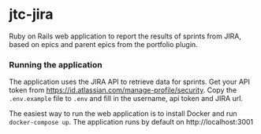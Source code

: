 # jtc-jira

Ruby on Rails web application to report the results of sprints from JIRA, based on epics and parent epics from the portfolio plugin.

### Running the application
The application uses the JIRA API to retrieve data for sprints. Get your API token from https://id.atlassian.com/manage-profile/security. Copy the `.env.example` file to `.env` and fill in the username, api token and JIRA url.

The easiest way to run the web application is to install Docker and run `docker-compose up`. The application runs by default on http://localhost:3001

